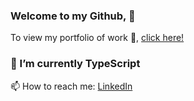 ### Welcome to my Github,  👋
To view my portfolio of work 🔭, [click here!](https://mint-made.com/)
### 🌱 I’m currently TypeScript

 📫 How to reach me: [LinkedIn](https://uk.linkedin.com/in/front-end-dev1)
